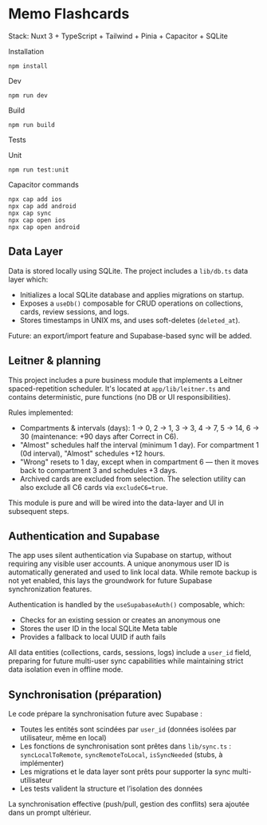 # Memo Flashcards

Stack: Nuxt 3 + TypeScript + Tailwind + Pinia + Capacitor + SQLite

Installation

```
npm install
```

Dev

```
npm run dev
```

Build

```
npm run build
```

Tests

Unit

```
npm run test:unit
```

Capacitor commands

```
npx cap add ios
npx cap add android
npx cap sync
npx cap open ios
npx cap open android
```

## Data Layer

Data is stored locally using SQLite. The project includes a `lib/db.ts` data layer which:

- Initializes a local SQLite database and applies migrations on startup.
- Exposes a `useDb()` composable for CRUD operations on collections, cards, review sessions, and logs.
- Stores timestamps in UNIX ms, and uses soft-deletes (`deleted_at`).

Future: an export/import feature and Supabase-based sync will be added.

## Leitner & planning

This project includes a pure business module that implements a Leitner spaced-repetition scheduler. It's located at `app/lib/leitner.ts` and contains deterministic, pure functions (no DB or UI responsibilities).

Rules implemented:

- Compartments & intervals (days): 1 → 0, 2 → 1, 3 → 3, 4 → 7, 5 → 14, 6 → 30 (maintenance: +90 days after Correct in C6).
- "Almost" schedules half the interval (minimum 1 day). For compartment 1 (0d interval), "Almost" schedules +12 hours.
- "Wrong" resets to 1 day, except when in compartment 6 — then it moves back to compartment 3 and schedules +3 days.
- Archived cards are excluded from selection. The selection utility can also exclude all C6 cards via `excludeC6=true`.

This module is pure and will be wired into the data-layer and UI in subsequent steps.

## Authentication and Supabase

The app uses silent authentication via Supabase on startup, without requiring any visible user accounts. A unique anonymous user ID is automatically generated and used to link local data. While remote backup is not yet enabled, this lays the groundwork for future Supabase synchronization features.

Authentication is handled by the `useSupabaseAuth()` composable, which:
- Checks for an existing session or creates an anonymous one
- Stores the user ID in the local SQLite Meta table
- Provides a fallback to local UUID if auth fails


All data entities (collections, cards, sessions, logs) include a `user_id` field, preparing for future multi-user sync capabilities while maintaining strict data isolation even in offline mode.

## Synchronisation (préparation)

Le code prépare la synchronisation future avec Supabase :

- Toutes les entités sont scindées par `user_id` (données isolées par utilisateur, même en local)
- Les fonctions de synchronisation sont prêtes dans `lib/sync.ts` : `syncLocalToRemote`, `syncRemoteToLocal`, `isSyncNeeded` (stubs, à implémenter)
- Les migrations et le data layer sont prêts pour supporter la sync multi-utilisateur
- Les tests valident la structure et l’isolation des données

La synchronisation effective (push/pull, gestion des conflits) sera ajoutée dans un prompt ultérieur.

```
